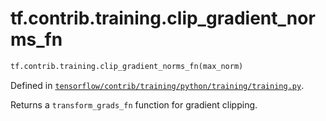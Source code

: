 <div itemscope itemtype="http://developers.google.com/ReferenceObject">
<meta itemprop="name" content="tf.contrib.training.clip_gradient_norms_fn" />
</div>

# tf.contrib.training.clip_gradient_norms_fn

``` python
tf.contrib.training.clip_gradient_norms_fn(max_norm)
```



Defined in [`tensorflow/contrib/training/python/training/training.py`](https://www.tensorflow.org/code/tensorflow/contrib/training/python/training/training.py).

Returns a `transform_grads_fn` function for gradient clipping.